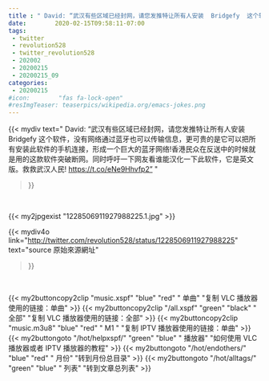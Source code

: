 ```yaml
---
title : " David: “武汉有些区域已经封网，请您发推特让所有人安装  Bridgefy  这个软件，没有网络通过蓝牙也可以传输信息，更可贵的是它可以把所有安装此软件的手机连接，形成一个巨大的蓝牙网络!香港民众在反送中的时候就是用的这款软件突破断网。同时呼吁一下网友看谁能汉化一下此软件，它是英文版。救救武汉人民! https://t.co/eNe9Hhvfp2”  "
date:        2020-02-15T09:58:11-07:00
tags:
 - twitter
 - revolution528
 - twitter_revolution528
 - 202002
 - 20200215
 - 20200215_09
categories:
 - 20200215
#icon:        "fas fa-lock-open"
#resImgTeaser: teaserpics/wikipedia.org/emacs-jokes.png
---
```


{{< mydiv text=" David: “武汉有些区域已经封网，请您发推特让所有人安装  Bridgefy  这个软件，没有网络通过蓝牙也可以传输信息，更可贵的是它可以把所有安装此软件的手机连接，形成一个巨大的蓝牙网络!香港民众在反送中的时候就是用的这款软件突破断网。同时呼吁一下网友看谁能汉化一下此软件，它是英文版。救救武汉人民! https://t.co/eNe9Hhvfp2”  "
>}}
<br>


 {{< my2jpgexist "1228506911927988225.1.jpg" >}}<br> 



{{< mydiv4o link="http://twitter.com/revolution528/status/1228506911927988225"
text="source 原始來源網址"
>}}


<br>



{{< my2buttoncopy2clip "music.xspf"        "blue"   "red"    " 单曲"  "复制 VLC 播放器使用的链接：单曲" >}} {{< my2buttoncopy2clip "/all.xspf"         "green"  "black"  " 全部"  "复制 VLC 播放器使用的链接：全部" >}} {{< my2buttoncopy2clip "music.m3u8"        "blue"   "red"    " M1 "    "复制 IPTV 播放器使用的链接：单曲" >}} {{< my2buttongoto      "/hot/helpxspf/"    "green"  "blue"   " 播放器" "如何使用 VLC 播放器或者 IPTV 播放器的教程" >}} {{< my2buttongoto      "/hot/endothers/"   "blue"   "red"    " 月份"   "转到月份总目录" >}} {{< my2buttongoto      "/hot/alltags/"     "green"  "blue"   " 列表"   "转到文章总列表" >}} 
